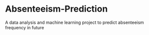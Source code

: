 # Absenteeism-Prediction
A data analysis and machine learning project to predict absenteeism frequency in future
